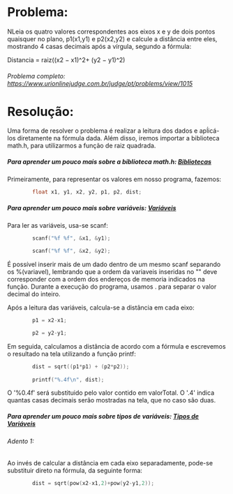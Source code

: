 # Problema:

NLeia os quatro valores correspondentes aos eixos x e y de dois pontos quaisquer no plano, p1(x1,y1) e p2(x2,y2) e calcule a distância entre eles, mostrando 4 casas decimais após a vírgula, segundo a fórmula:

Distancia = raiz((x2 − x1)^2+ (y2 − y1)^2)

###### Problema completo: https://www.urionlinejudge.com.br/judge/pt/problems/view/1015

# Resolução:

Uma forma de resolver o problema é realizar a leitura dos dados e apĺicá-los diretamente na fórmula dada. Além disso, iremos importar a biblioteca math.h, para utilizarmos a função de raiz quadrada.

##### Para aprender um pouco mais sobre a biblioteca math.h: [Bibliotecas](http://linguagemc.com.br/a-biblioteca-math-h/)

Primeiramente, para representar os valores em nosso programa, fazemos: 

```c
        float x1, y1, x2, y2, p1, p2, dist;
```

##### Para aprender um pouco mais sobre variáveis: [Variáveis](http://linguagemc.com.br/variaveis-em-linguagem-c/)

Para ler as variáveis, usa-se scanf:

```c
        scanf("%f %f", &x1, &y1);

        scanf("%f %f", &x2, &y2);
```

É possível inserir mais de um dado dentro de um mesmo scanf separando os %(variavel), lembrando que a ordem da variaveis inseridas no "" deve corresponder com a ordem dos endereços de memoria indicados na função. Durante a execução do programa, usamos . para separar o valor decimal do inteiro.

Após a leitura das variáveis, calcula-se a distância em cada eixo:

```c
        p1 = x2-x1;

        p2 = y2-y1;
```

Em seguida, calculamos a distância de acordo com a fórmula e escrevemos o resultado na tela utilizando a função printf:

```c
        dist = sqrt((p1*p1) + (p2*p2));
   
        printf("%.4f\n", dist);
```

O '%0.4f' será substituido pelo valor contido em valorTotal. O '.4' indica quantas casas decimais serão mostradas na tela, que no caso são duas.

##### Para aprender um pouco mais sobre tipos de variáveis: [Tipos de Variáveis](http://linguagemc.com.br/tipos-de-dados-em-c/)


###### Adento 1:
		
Ao invés de calcular a distância em cada eixo separadamente, pode-se substituir direto na fórmula, da seguinte forma:
```c
        dist = sqrt(pow(x2-x1,2)+pow(y2-y1,2));
```

